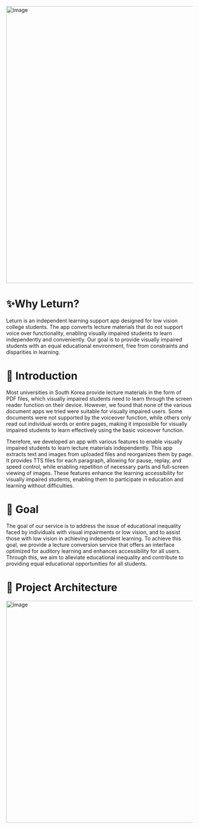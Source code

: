 <img width="749" alt="image" src="https://user-images.githubusercontent.com/77925036/229294628-9b700151-2e4e-4830-ae7c-d4854713fb30.png">

# ✨Why Leturn?
  Leturn is an independent learning support app designed for low vision college students. The app converts lecture materials that do not support voice over functionality, enabling visually impaired students to learn independently and conveniently. Our goal is to provide visually impaired students with an equal educational environment, free from constraints and disparities in learning.

# 💬 Introduction
Most universities in South Korea provide lecture materials in the form of PDF files, which visually impaired students need to learn through the screen reader function on their device. However, we found that none of the various document apps we tried were suitable for visually impaired users. Some documents were not supported by the voiceover function, while others only read out individual words or entire pages, making it impossible for visually impaired students to learn effectively using the basic voiceover function.

Therefore, we developed an app with various features to enable visually impaired students to learn lecture materials independently. This app extracts text and images from uploaded files and reorganizes them by page. It provides TTS files for each paragraph, allowing for pause, replay, and speed control, while enabling repetition of necessary parts and full-screen viewing of images. These features enhance the learning accessibility for visually impaired students, enabling them to participate in education and learning without difficulties.

# 🎯 Goal
 The goal of our service is to address the issue of educational inequality faced by individuals with visual impairments or low vision, and to assist those with low vision in achieving independent learning. To achieve this goal, we provide a lecture conversion service that offers an interface optimized for auditory learning and enhances accessibility for all users. Through this, we aim to alleviate educational inequality and contribute to providing equal educational opportunities for all students.


# 💾 Project Architecture
<img width="600" alt="image" src="https://user-images.githubusercontent.com/77925036/229297478-4d7162ed-6e51-485f-a334-3f261cca95b6.png">
